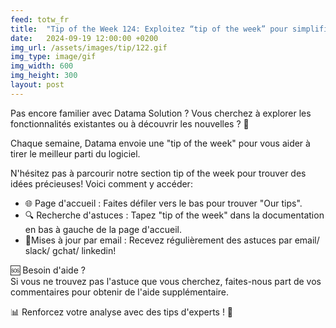 ```yaml
---
feed: totw_fr
title:  "Tip of the Week 124: Exploitez “tip of the week” pour simplifier votre analyse 🌟"
date:   2024-09-19 12:00:00 +0200
img_url: /assets/images/tip/122.gif
img_type: image/gif
img_width: 600
img_height: 300
layout: post
---
```


Pas encore familier avec Datama Solution ? Vous cherchez à explorer les fonctionnalités existantes ou à découvrir les nouvelles ? 🤔   

Chaque semaine, Datama envoie une "tip of the week" pour vous aider à tirer le meilleur parti du logiciel.  

N'hésitez pas à parcourir notre section tip of the week pour trouver des idées précieuses! Voici comment y accéder:
  * 🌐 Page d'accueil : Faites défiler vers le bas pour trouver "Our tips".  
  * 🔍 Recherche d'astuces : Tapez "tip of the week" dans la documentation en bas à gauche de la page d'accueil.  
  * 📧Mises à jour par email : Recevez régulièrement des astuces par email/ slack/ gchat/ linkedin!   

  🆘 Besoin d'aide ?  
  Si vous ne trouvez pas l'astuce que vous cherchez, faites-nous part de vos commentaires pour obtenir de l'aide supplémentaire.  

  📊 Renforcez votre analyse avec des tips d'experts ! 🧠  
